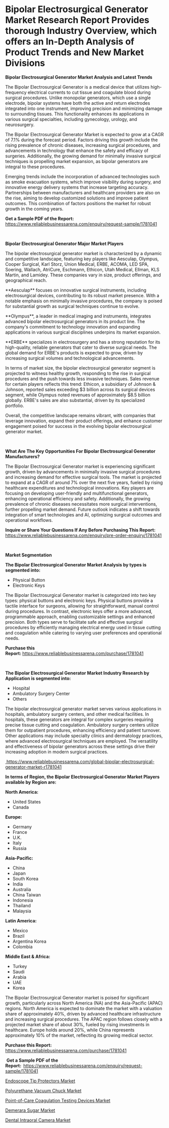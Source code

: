 <p><h1>Bipolar Electrosurgical Generator Market Research Report Provides thorough Industry Overview, which offers an In-Depth Analysis of Product Trends and New Market Divisions</h1></p><p><strong>Bipolar Electrosurgical Generator Market Analysis and Latest Trends</strong></p>
<p><p>The Bipolar Electrosurgical Generator is a medical device that utilizes high-frequency electrical currents to cut tissue and coagulate blood during surgical procedures. Unlike monopolar generators, which use a single electrode, bipolar systems have both the active and return electrodes integrated into one instrument, improving precision and minimizing damage to surrounding tissues. This functionality enhances its applications in various surgical specialties, including gynecology, urology, and neurosurgery.</p><p>The Bipolar Electrosurgical Generator Market is expected to grow at a CAGR of 7.1% during the forecast period. Factors driving this growth include the rising prevalence of chronic diseases, increasing surgical procedures, and advancements in technology that enhance the safety and efficacy of surgeries. Additionally, the growing demand for minimally invasive surgical techniques is propelling market expansion, as bipolar generators are integral to these procedures. </p><p>Emerging trends include the incorporation of advanced technologies such as smoke evacuation systems, which improve visibility during surgery, and innovative energy delivery systems that increase targeting accuracy. Partnerships between manufacturers and healthcare providers are also on the rise, aiming to develop customized solutions and improve patient outcomes. This combination of factors positions the market for robust growth in the coming years.</p></p>
<p><strong>Get a Sample PDF of the Report:&nbsp;</strong> <a href="https://www.reliablebusinessarena.com/enquiry/request-sample/1781041?utm_campaign=1464&utm_medium=2&utm_source=Github&utm_content=ia&utm_term=08102024&utm_id=bipolar-electrosurgical-generator">https://www.reliablebusinessarena.com/enquiry/request-sample/1781041</a></p>
<p>&nbsp;</p>
<p><strong>Bipolar Electrosurgical Generator Major Market Players</strong></p>
<p><p>The bipolar electrosurgical generator market is characterized by a dynamic and competitive landscape, featuring key players like Aesculap, Olympus, Cooper Surgical, Karl Storz, Union Medical, ERBE, ACOMA, LED SPA, Soering, Wallach, AtriCure, Eschmann, Ethicon, Utah Medical, Ellman, KLS Martin, and Lamidey. These companies vary in size, product offerings, and geographical reach.</p><p>**Aesculap** focuses on innovative surgical instruments, including electrosurgical devices, contributing to its robust market presence. With a notable emphasis on minimally invasive procedures, the company is poised for substantial growth as surgical techniques continue to evolve.</p><p>**Olympus**, a leader in medical imaging and instruments, integrates advanced bipolar electrosurgical generators in its product line. The company's commitment to technology innovation and expanding applications in various surgical disciplines underpins its market expansion.</p><p>**ERBE** specializes in electrosurgery and has a strong reputation for its high-quality, reliable generators that cater to diverse surgical needs. The global demand for ERBE's products is expected to grow, driven by increasing surgical volumes and technological advancements.</p><p>In terms of market size, the bipolar electrosurgical generator segment is projected to witness healthy growth, responding to the rise in surgical procedures and the push towards less invasive techniques. Sales revenue for certain players reflects this trend: Ethicon, a subsidiary of Johnson & Johnson, reported sales exceeding $3 billion across its surgical devices segment, while Olympus noted revenues of approximately $8.5 billion globally. ERBE's sales are also substantial, driven by its specialized portfolio. </p><p>Overall, the competitive landscape remains vibrant, with companies that leverage innovation, expand their product offerings, and enhance customer engagement poised for success in the evolving bipolar electrosurgical generator market.</p></p>
<p>&nbsp;</p>
<p><strong>What Are The Key Opportunities For Bipolar Electrosurgical Generator Manufacturers?</strong></p>
<p><p>The Bipolar Electrosurgical Generator market is experiencing significant growth, driven by advancements in minimally invasive surgical procedures and increasing demand for effective surgical tools. The market is projected to expand at a CAGR of around 7% over the next five years, fueled by rising healthcare expenditures and technological innovations. Key players are focusing on developing user-friendly and multifunctional generators, enhancing operational efficiency and safety. Additionally, the growing prevalence of chronic diseases necessitates more surgical interventions, further propelling market demand. Future outlook indicates a shift towards integration of smart technologies and AI, optimizing surgical outcomes and operational workflows.</p></p>
<p><strong>Inquire or Share Your Questions If Any Before Purchasing This Report:</strong> <a href="https://www.reliablebusinessarena.com/enquiry/pre-order-enquiry/1781041?utm_campaign=1464&utm_medium=2&utm_source=Github&utm_content=ia&utm_term=08102024&utm_id=bipolar-electrosurgical-generator">https://www.reliablebusinessarena.com/enquiry/pre-order-enquiry/1781041</a></p>
<p>&nbsp;</p>
<p><strong>Market Segmentation</strong></p>
<p><strong>The Bipolar Electrosurgical Generator Market Analysis by types is segmented into:</strong></p>
<p><ul><li>Physical Button</li><li>Electronic Keys</li></ul></p>
<p><p>The Bipolar Electrosurgical Generator market is categorized into two key types: physical buttons and electronic keys. Physical buttons provide a tactile interface for surgeons, allowing for straightforward, manual control during procedures. In contrast, electronic keys offer a more advanced, programmable approach, enabling customizable settings and enhanced precision. Both types serve to facilitate safe and effective surgical procedures by efficiently managing electrical energy used in tissue cutting and coagulation while catering to varying user preferences and operational needs.</p></p>
<p><strong>Purchase this Report:&nbsp;</strong><a href="https://www.reliablebusinessarena.com/purchase/1781041?utm_campaign=1464&utm_medium=2&utm_source=Github&utm_content=ia&utm_term=08102024&utm_id=bipolar-electrosurgical-generator">https://www.reliablebusinessarena.com/purchase/1781041</a></p>
<p>&nbsp;</p>
<p><strong>The Bipolar Electrosurgical Generator Market Industry Research by Application is segmented into:</strong></p>
<p><ul><li>Hospital</li><li>Ambulatory Surgery Center</li><li>Others</li></ul></p>
<p><p>The bipolar electrosurgical generator market serves various applications in hospitals, ambulatory surgery centers, and other medical facilities. In hospitals, these generators are integral for complex surgeries requiring precise tissue cutting and coagulation. Ambulatory surgery centers utilize them for outpatient procedures, enhancing efficiency and patient turnover. Other applications may include specialty clinics and dermatology practices, where advanced electrosurgical techniques are employed. The versatility and effectiveness of bipolar generators across these settings drive their increasing adoption in modern surgical practices.</p></p>
<p><a href="https://www.reliablebusinessarena.com/global-bipolar-electrosurgical-generator-market-r1781041?utm_campaign=1464&utm_medium=2&utm_source=Github&utm_content=ia&utm_term=08102024&utm_id=bipolar-electrosurgical-generator">&nbsp;https://www.reliablebusinessarena.com/global-bipolar-electrosurgical-generator-market-r1781041</a></p>
<p><strong>In terms of Region, the Bipolar Electrosurgical Generator Market Players available by Region are:</strong></p>
<p>
    <p> <strong> North America: </strong>
        <ul>
            <li>United States</li>
            <li>Canada</li>
        </ul>
        </p> 
    <p> <strong> Europe: </strong>
        <ul>
            <li>Germany</li>
            <li>France</li>
            <li>U.K.</li>
            <li>Italy</li>
            <li>Russia</li>
        </ul>
        </p> 
    <p> <strong> Asia-Pacific: </strong>
        <ul>
            <li>China</li>
            <li>Japan</li>
            <li>South Korea</li>
            <li>India</li>
            <li>Australia</li>
            <li>China Taiwan</li>
            <li>Indonesia</li>
            <li>Thailand</li>
            <li>Malaysia</li>
        </ul>
        </p> 
    <p> <strong> Latin America: </strong>
        <ul>
            <li>Mexico</li>
            <li>Brazil</li>
            <li>Argentina Korea</li>
            <li>Colombia</li>
        </ul>
        </p> 
    <p> <strong> Middle East & Africa: </strong>
        <ul>
            <li>Turkey</li>
            <li>Saudi</li>
            <li>Arabia</li>
            <li>UAE</li>
            <li>Korea</li>
        </ul>
    </p>
    </p>
<p><p>The Bipolar Electrosurgical Generator market is poised for significant growth, particularly across North America (NA) and the Asia-Pacific (APAC) regions. North America is expected to dominate the market with a valuation share of approximately 40%, driven by advanced healthcare infrastructure and increasing surgical procedures. The APAC region follows closely with a projected market share of about 30%, fueled by rising investments in healthcare. Europe holds around 20%, while China represents approximately 10% of the market, reflecting its growing medical sector.</p></p>
<p><strong>Purchase this Report: </strong><a href="https://www.reliablebusinessarena.com/purchase/1781041?utm_campaign=1464&utm_medium=2&utm_source=Github&utm_content=ia&utm_term=08102024&utm_id=bipolar-electrosurgical-generator">https://www.reliablebusinessarena.com/purchase/1781041</a></p>
<p>&nbsp;<strong>Get a Sample PDF of the Report:&nbsp;&nbsp;</strong><a href="https://www.reliablebusinessarena.com/enquiry/request-sample/1781041?utm_campaign=1464&utm_medium=2&utm_source=Github&utm_content=ia&utm_term=08102024&utm_id=bipolar-electrosurgical-generator">https://www.reliablebusinessarena.com/enquiry/request-sample/1781041</a></p>
<p><strong></strong></p>
<p><p><a href="https://www.linkedin.com/pulse/endoscope-tip-protectors-market-trends-detailed-study-6unnc?utm_campaign=1464&utm_medium=2&utm_source=Github&utm_content=ia&utm_term=08102024&utm_id=bipolar-electrosurgical-generator">Endoscope Tip Protectors Market</a></p><p><a href="https://github.com/rahu1506/Market-Research-Report-List-6/blob/main/polyurethane-vacuum-chuck-market.md?utm_campaign=1464&utm_medium=2&utm_source=Github&utm_content=ia&utm_term=08102024&utm_id=bipolar-electrosurgical-generator">Polyurethane Vacuum Chuck Market</a></p><p><a href="https://www.linkedin.com/pulse/market-insights-global-point-of-care-coagulation-testing-c2zfc?utm_campaign=1464&utm_medium=2&utm_source=Github&utm_content=ia&utm_term=08102024&utm_id=bipolar-electrosurgical-generator">Point-of-Care Coagulation Testing Devices Market</a></p><p><a href="https://www.linkedin.com/pulse/demerara-sugar-market-outlook-current-assessment-future-projections-ugzzf?utm_campaign=1464&utm_medium=2&utm_source=Github&utm_content=ia&utm_term=08102024&utm_id=bipolar-electrosurgical-generator">Demerara Sugar Market</a></p><p><a href="https://www.linkedin.com/pulse/strategic-market-insights-global-dental-intraoral-camera-jdavc?utm_campaign=1464&utm_medium=2&utm_source=Github&utm_content=ia&utm_term=08102024&utm_id=bipolar-electrosurgical-generator">Dental Intraoral Camera Market</a></p></p>